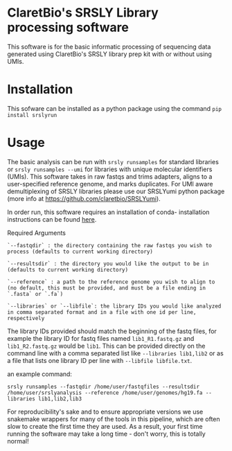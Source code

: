 # ClaretBio's SRSLY Library processing software 
This software is for the basic informatic processing of sequencing data 
generated using ClaretBio's SRSLY library prep kit with or without using UMIs.

# Installation

This sofware can be installed as a python package using the command
`pip install srslyrun`

# Usage

The basic analysis can be run with `srsly runsamples` for standard libraries
or `srsly runsamples --umi` for libraries with unique molecular identifiers (UMIs).
This software takes in raw fastqs and trims adapters, aligns to a user-specified
reference genome, and marks duplicates. For UMI aware demultiplexing of SRSLY libraries
please use our SRSLYumi python package (more info at https://github.com/claretbio/SRSLYumi). 

In order run, this software requires an installation of conda- installation instructions can be found [here](https://docs.conda.io/en/latest/miniconda.html#latest-miniconda-installer-links).

Required Arguments

    `--fastqdir` : the directory containing the raw fastqs you wish to process (defaults to current working directory)
    
    `--resultsdir` : the directory you would like the output to be in (defaults to current working directory)
    
    `--reference` : a path to the reference genome you wish to align to (no default, this must be provided, and must be a file ending in `.fasta` or `.fa`)
    
    `--libraries` or `--libfile`: the library IDs you would like analyzed in comma separated format and in a file with one id per line, respectively
    
The library IDs provided should match the beginning of the fastq files, for example the library ID for fastq files named `lib1_R1.fastq.gz` and `lib1_R2.fastq.gz` would be `lib1`. This can be provided directly on the command line with a comma separated list like `--libraries lib1,lib2` or as a file that lists one library ID per line with `--libfile libfile.txt`.

an example command:

`srsly runsamples --fastqdir /home/user/fastqfiles --resultsdir /home/user/srslyanalysis --reference /home/user/genomes/hg19.fa --libraries lib1,lib2,lib3`

For reproducibility's sake and to ensure appropriate versions we use snakemake wrappers for many of the tools in this pipeline, which are often slow to create the first time they are used. As a result, your first time running the software may take a long time - don't worry, this is totally normal!
